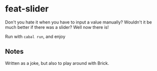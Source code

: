 feat-slider
====

Don't you hate it when you have to input a value manually? Wouldn't it be much
better if there was a slider? Well now there is!


Run with `cabal run`, and enjoy




Notes
---

Written as a joke, but also to play around with Brick.
